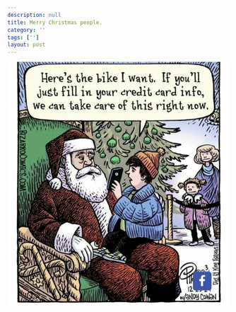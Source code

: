 ```yaml
---
description: null
title: Merry Christmas people.
category: ''
tags: ['']
layout: post
---
```

![Merry Christmas people.](uploads/2015-12-25-merry-christmas-people.jpg)